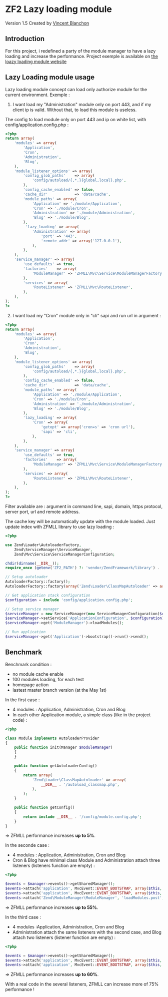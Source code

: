 ZF2 Lazy loading module
==============

Version 1.5 Created by [Vincent Blanchon](http://developpeur-zend-framework.fr/)

Introduction
------------

For this project, i redefined a party of the module manager to have a lazy loading and increase the performance.
Project exemple is available on [the loazy loading module website](http://lazy-loading.zend-framework-2.fr/)

Lazy Loading module usage
------------

Lazy loading module concept can load only authorize module for the current environment.
Exemple :

1) I want load my "Administration" module only on port 443, and if my client ip is valid.
Without that, to load this module is useless.

The config to load module only on port 443 and ip on white list, with config/application.config.php :

```php
<?php
return array(
    'modules' => array(
        'Application',
        'Cron',
        'Administration',
        'Blog',
    ),
    'module_listener_options' => array(
        'config_glob_paths'    => array(
            'config/autoload/{,*.}{global,local}.php',
        ),
        'config_cache_enabled' => false,
        'cache_dir'            => 'data/cache',
        'module_paths' => array(
            'Application' => './module/Application',
            'Cron' => './module/Cron',
            'Administration' => './module/Administration',
            'Blog' => './module/Blog',
        ),
         'lazy_loading' => array(
            'Administration' => array(
                'port' => '443',
                'remote_addr' => array('127.0.0.1'),
            ),
        ),
    ),
    'service_manager' => array(
        'use_defaults' => true,
        'factories'    => array(
            'ModuleManager' => 'ZFMLL\Mvc\Service\ModuleManagerFactory',
        ),
        'services' => array(
            'RouteListener' => 'ZFMLL\Mvc\RouteListener',
        ),
    ),
);
?>
```

2) I want load my "Cron" module only in "cli" sapi and run url in argument :

```php
<?php
return array(
    'modules' => array(
        'Application',
        'Cron',
        'Administration',
        'Blog',
    ),
    'module_listener_options' => array(
        'config_glob_paths'    => array(
            'config/autoload/{,*.}{global,local}.php',
        ),
        'config_cache_enabled' => false,
        'cache_dir'            => 'data/cache',
        'module_paths' => array(
            'Application' => './module/Application',
            'Cron' => './module/Cron',
            'Administration' => './module/Administration',
            'Blog' => './module/Blog',
        ),
        'lazy_loading' => array(
            'Cron' => array(
                'getopt' => array('cron=s' => 'cron url'),
                'sapi' => 'cli',
            ),
        ),
    ),
    'service_manager' => array(
        'use_defaults' => true,
        'factories'    => array(
            'ModuleManager' => 'ZFMLL\Mvc\Service\ModuleManagerFactory',
        ),
        'services' => array(
            'RouteListener' => 'ZFMLL\Mvc\RouteListener',
        ),
    ),
);
?>
```

Filter available are : argument in command line, sapi, domain, https protocol, server port, url and remote address.

The cache key will be automatically update with the module loaded.
Just update index with ZFMLL library to use lazy loading :

```php
<?php

use Zend\Loader\AutoloaderFactory,
    Zend\ServiceManager\ServiceManager,
    Zend\Mvc\Service\ServiceManagerConfiguration;

chdir(dirname(__DIR__));
require_once (getenv('ZF2_PATH') ?: 'vendor/ZendFramework/library') . '/Zend/Loader/AutoloaderFactory.php';

// Setup autoloader
AutoloaderFactory::factory();
AutoloaderFactory::factory(array('Zend\Loader\ClassMapAutoloader' => array(include 'config/autoload_classmap.php')));

// Get application stack configuration
$configuration = include 'config/application.config.php';

// Setup service manager
$serviceManager = new ServiceManager(new ServiceManagerConfiguration($configuration['service_manager']));
$serviceManager->setService('ApplicationConfiguration', $configuration);
$serviceManager->get('ModuleManager')->loadModules();

// Run application
$serviceManager->get('Application')->bootstrap()->run()->send();
```

Benchmark
------------

Benchmark condition :
- no module cache enable
- 100 modules loading, for each test
- homepage action
- lastest master branch version (at the May 1st)

In the first case :

- 4 modules : Application, Administration, Cron and Blog
- In each other Application module, a simple class (like in the project code) :

```php
<?php

class Module implements AutoloaderProvider
{
    public function init(Manager $moduleManager)
    {
    }

    public function getAutoloaderConfig()
    {
        return array(
            'Zend\Loader\ClassMapAutoloader' => array(
                __DIR__ . '/autoload_classmap.php',
            ),
        );
    }

    public function getConfig()
    {
        return include __DIR__ . '/config/module.config.php';
    }
}
```

=> ZFMLL performance increases **up to 5%**.

In the seconde case :

- 4 modules : Application, Administration, Cron and Blog
- Cron & Blog have minimal class Module and Administration attach three listeners (listeners function are empty) :

```php
<?php

$events = $manager->events()->getSharedManager();
$events->attach('application', MvcEvent::EVENT_BOOTSTRAP, array($this, 'firstListener'), 100);
$events->attach('application', MvcEvent::EVENT_BOOTSTRAP, array($this, 'secondListener'), 100);
$events->attach('Zend\ModuleManager\ModuleManager', 'loadModules.post', array($this, 'thirdListener'), -100);
```

=> ZFMLL performance increases **up to 55%**.

In the third case :

- 4 modules :Application, Administration, Cron and Blog
- Administration attach the same listeners with the second case, and Blog attach two listeners (listener function are empty) :

```php
<?php

$events = $manager->events()->getSharedManager();
$events->attach('application', MvcEvent::EVENT_BOOTSTRAP, array($this, 'firstListener'), 100);
$events->attach('application', MvcEvent::EVENT_BOOTSTRAP, array($this, 'secondListener'), 100);
```

=> ZFMLL performance increases **up to 60%**.

With a real code in the several listeners, ZFMLL can increase more of 75% performance !